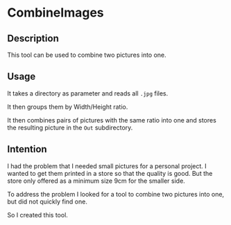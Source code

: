 # CombineImages
## Description
This tool can be used to combine two pictures into one.

## Usage
It takes a directory as parameter and reads all `.jpg` files.

It then groups them by Width/Height ratio.

It then combines pairs of pictures with the same ratio into one and stores the resulting picture in the `Out` subdirectory.

## Intention
I had the problem that I needed small pictures for a personal project.
I wanted to get them printed in a store so that the quality is good.
But the store only offered as a minimum size 9cm for the smaller side.

To address the problem I looked for a tool to combine two pictures into one, but did not quickly find one.

So I created this tool.
